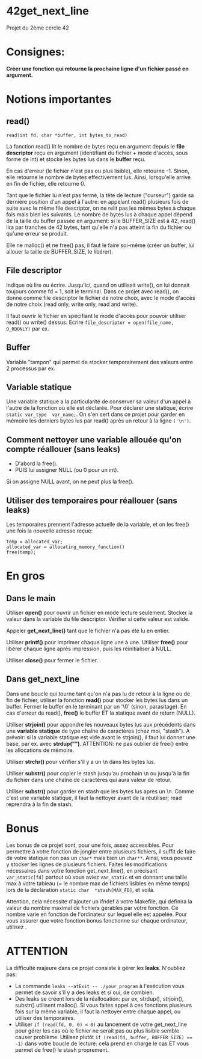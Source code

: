 # 42get_next_line
Projet du 2ème cercle 42

# Consignes:
**Créer une fonction qui retourne la prochaine ligne d'un fichier passé en argument.**

# Notions importantes
## read()
``read(int fd, char *buffer, int bytes_to_read)``

La fonction read() lit le nombre de bytes reçu en argument depuis le **file descriptor** reçu en argument (identifiant du fichier + mode d'accès, sous forme de int) et stocke les bytes lus dans le **buffer** reçu.

En cas d'erreur (le fichier n'est pas ou plus lisible), elle retourne -1. Sinon, elle retourne le nombre de bytes effectivement lus. Ainsi, lorsqu'elle arrive en fin de fichier, elle retourne 0.

Tant que le fichier lu n'est pas fermé, la tête de lecture ("curseur") garde sa dernière position d'un appel à l'autre: en appelant read() plusieurs fois de suite avec le même file descriptor, on ne relit pas les mêmes bytes à chaque fois mais bien les suivants. Le nombre de bytes lus à chaque appel dépend de la taille du buffer passée en argument: si le BUFFER_SIZE est à 42, read() lira par tranches de 42 bytes, tant qu'elle n'a pas atteint la fin du fichier ou qu'une erreur se produit.

Elle ne malloc() et ne free() pas, il faut le faire soi-même (créer un buffer, lui allouer la taille de BUFFER_SIZE, le libérer).

## File descriptor
Indique où lire ou écrire. Jusqu'ici, quand on utilisait write(), on lui donnait toujours comme fd = 1, soit le terminal. Dans ce projet avec read(), on donne comme file descriptor le fichier de notre choix, avec le mode d'accès de notre choix (read only, write only, read and write). 

Il faut ouvrir le fichier en spécifiant le mode d'accès pour pouvoir utiliser read() ou write() dessus. Ecrire ``file_descriptor = open(file_name, O_RDONLY)`` par ex.

## Buffer
Variable "tampon" qui permet de stocker temporairement des valeurs entre 2 processus par ex.

## Variable statique
Une variable statique a la particularité de conserver sa valeur d'un appel à l'autre de la fonction où elle est déclarée. Pour déclarer une statique, écrire ``static var_type	var_name;``. 
On s'en sert dans ce projet pour garder en mémoire les derniers bytes lus par read() après un retour à la ligne ``('\n')``.

## Comment nettoyer une variable allouée qu'on compte réallouer (sans leaks)
- D'abord la free().
- PUIS lui assigner NULL (ou 0 pour un int).

Si on assigne NULL avant, on ne peut plus la free().

## Utiliser des temporaires pour réallouer (sans leaks)
Les temporaires prennent l'adresse actuelle de la variable, et on les free() une fois la nouvelle adresse reçue:
```
temp = allocated_var;
allocated_var = allocating_memory_function()
free(temp);
```

# En gros
## Dans le main
Utiliser **open()** pour ouvrir un fichier en mode lecture seulement. Stocker la valeur dans la variable du file descriptor. Vérifier si cette valeur est valide.

Appeler **get_next_line()** tant que le fichier n'a pas été lu en entier.

Utiliser **printf()** pour imprimer chaque ligne une à une. Utiliser **free()** pour libérer chaque ligne après impression, puis les réinitialiser à NULL.

Utiliser **close()** pour fermer le fichier.

## Dans get_next_line
Dans une boucle qui tourne tant qu'on n'a pas lu de retour à la ligne ou de fin de fichier, utiliser la fonction **read()** pour stocker les bytes lus dans un buffer. Fermer le buffer en le terminant par un '\0' (sinon, parasitage). En cas d'erreur de read(), **free()** le buffer ET la statique avant de return (NULL).

Utiliser **strjoin()** pour appondre les nouveaux bytes lus aux précédents dans une **variable statique** de type chaîne de caractères (chez moi, "stash"). A prévoir: si la variable statique est vide avant le strjoin(), il faut lui donner une base, par ex. avec **strdup("")**. ATTENTION: ne pas oublier de free() entre les allocations de mémoire.

Utiliser **strchr()** pour vérifier s'il y a un \n dans les bytes lus.

Utiliser **substr()** pour copier le stash jusqu'au prochain \n ou jusqu'à la fin du fichier dans une chaîne de caractères qui aura valeur de retour.

Utiliser **substr()** pour garder en stash que les bytes lus après un \n. Comme c'est une variable statique, il faut la nettoyer avant de la réutiliser; read reprendra à la fin de stash.

# Bonus
Les bonus de ce projet sont, pour une fois, assez accessibles. Pour permettre à votre fonction de jongler entre plusieurs fichiers, il suffit de faire de votre statique non pas un `char*` mais bien un `char**`. Ainsi, vous pouvez y stocker les lignes de plusieurs fichiers. Faites les modifications nécessaires dans votre fonction get_next_line(), en précisant ``var_static[fd]`` partout où vous aviez ``var_static`` et en donnant une taille max à votre tableau (= le nombre max de fichiers lisibles en même temps) lors de la déclaration `static char	*stash[MAX_FD]`, et voilà.

Attention, cela nécessite d'ajouter un ifndef à votre Makefile, qui définira la valeur du nombre maximal de fichiers gérables par votre fonction. Ce nombre varie en fonction de l'ordinateur sur lequel elle est appelée. Pour vous assurer que votre fonction bonus fonctionne sur chaque ordinateur, utilisez .

# ATTENTION
La difficulté majeure dans ce projet consiste à gérer les **leaks**. N'oubliez pas:
- La commande ``leaks --atExit -- ./your_program`` à l'exécution vous permet de savoir s'il y a des leaks et si oui, de combien.
- Des leaks se créent lors de la réallocation: par ex, strdup(), strjoin(), substr() utilisent malloc(). Si vous faites appel à ces fonctions plusieurs fois sur la même variable, il faut la nettoyer entre chaque appel, ou utiliser des temporaires.
- Utiliser ``if (read(fd, 0, 0) < 0)`` au lancement de votre get_next_line pour gérer les cas où le fichier ne serait pas ou plus lisible semble causer problème. Utilisez plutôt ``if (read(fd, buffer, BUFFER_SIZE) == -1)`` dans votre boucle de lecture: cela prend en charge le cas ET vous permet de free() le stash proprement.

